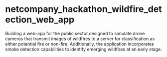 # netcompany_hackathon_wildfire_detection_web_app
 Building a web-app for  the public sector,designed to simulate drone cameras that transmit images of wildfires to a server for classification as either potential fire or non-fire. Additionally, the application incorporates smoke detection capabilities to identify emerging wildfires at an early stage.
